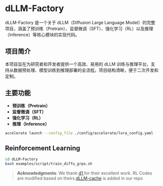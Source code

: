 # dLLM-Factory

dLLM-Factory 是一个关于 dLLM（Diffusion Large Language Model）的完整项目，涵盖了预训练（Pretrain）、监督微调（SFT）、强化学习（RL）以及推理（Inference）等核心模块的实现代码。

## 项目简介

本项目旨在为研究者和开发者提供一个高效、易用的 dLLM 训练与推理平台，支持从数据预处理、模型训练到推理部署的全流程。项目结构清晰，便于二次开发和定制。

## 主要功能

- **预训练（Pretrain）**
- **监督微调（SFT）**
- **强化学习（RL）**
- **推理（Inference）**

```sh
accelerate launch --config_file ./config/accelerate/lora_config.yaml  ./sft_script/sft.py
```

## Reinforcement Learning

```sh
cd dLLM-Factory
bash examples/script/train_diffu_grpo.sh
```

> **Acknowledgments**: We thank [d1](https://github.com/dllm-reasoning/d1),for their excellent work. RL Codes are modified based on theirs.[dLLM-cache](https://github.com/maomaocun/dllm-cache) is added in our repo